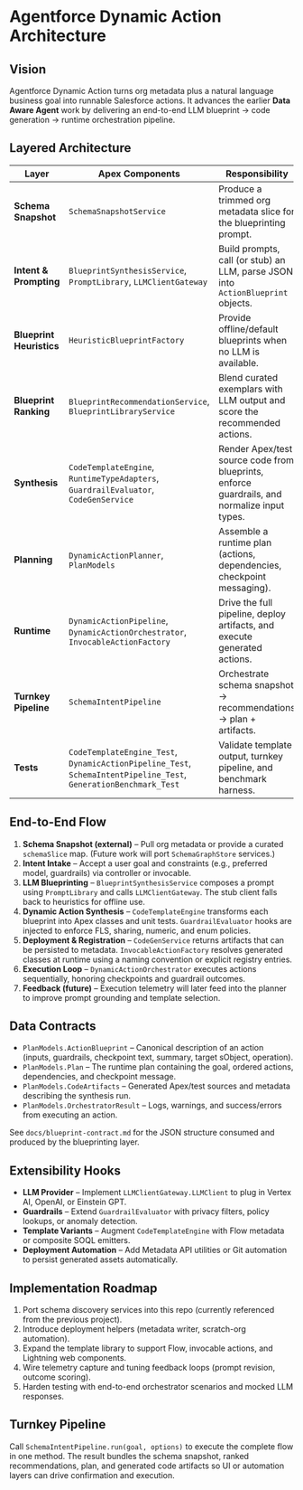 # Agentforce Dynamic Action Architecture

## Vision
Agentforce Dynamic Action turns org metadata plus a natural language business goal into runnable Salesforce actions. It advances the earlier **Data Aware Agent** work by delivering an end-to-end LLM blueprint → code generation → runtime orchestration pipeline.

## Layered Architecture

| Layer | Apex Components | Responsibility |
|-------|-----------------|----------------|
| **Schema Snapshot** | `SchemaSnapshotService` | Produce a trimmed org metadata slice for the blueprinting prompt. |
| **Intent & Prompting** | `BlueprintSynthesisService`, `PromptLibrary`, `LLMClientGateway` | Build prompts, call (or stub) an LLM, parse JSON into `ActionBlueprint` objects. |
| **Blueprint Heuristics** | `HeuristicBlueprintFactory` | Provide offline/default blueprints when no LLM is available. |
| **Blueprint Ranking** | `BlueprintRecommendationService`, `BlueprintLibraryService` | Blend curated exemplars with LLM output and score the recommended actions. |
| **Synthesis** | `CodeTemplateEngine`, `RuntimeTypeAdapters`, `GuardrailEvaluator`, `CodeGenService` | Render Apex/test source code from blueprints, enforce guardrails, and normalize input types. |
| **Planning** | `DynamicActionPlanner`, `PlanModels` | Assemble a runtime plan (actions, dependencies, checkpoint messaging). |
| **Runtime** | `DynamicActionPipeline`, `DynamicActionOrchestrator`, `InvocableActionFactory` | Drive the full pipeline, deploy artifacts, and execute generated actions. |
| **Turnkey Pipeline** | `SchemaIntentPipeline` | Orchestrate schema snapshot → recommendations → plan + artifacts. |
| **Tests** | `CodeTemplateEngine_Test`, `DynamicActionPipeline_Test`, `SchemaIntentPipeline_Test`, `GenerationBenchmark_Test` | Validate template output, turnkey pipeline, and benchmark harness. |

## End-to-End Flow

1. **Schema Snapshot (external)** – Pull org metadata or provide a curated `schemaSlice` map. (Future work will port `SchemaGraphStore` services.)
2. **Intent Intake** – Accept a user goal and constraints (e.g., preferred model, guardrails) via controller or invocable.
3. **LLM Blueprinting** – `BlueprintSynthesisService` composes a prompt using `PromptLibrary` and calls `LLMClientGateway`. The stub client falls back to heuristics for offline use.
4. **Dynamic Action Synthesis** – `CodeTemplateEngine` transforms each blueprint into Apex classes and unit tests. `GuardrailEvaluator` hooks are injected to enforce FLS, sharing, numeric, and enum policies.
5. **Deployment & Registration** – `CodeGenService` returns artifacts that can be persisted to metadata. `InvocableActionFactory` resolves generated classes at runtime using a naming convention or explicit registry entries.
6. **Execution Loop** – `DynamicActionOrchestrator` executes actions sequentially, honoring checkpoints and guardrail outcomes.
7. **Feedback (future)** – Execution telemetry will later feed into the planner to improve prompt grounding and template selection.

## Data Contracts

- `PlanModels.ActionBlueprint` – Canonical description of an action (inputs, guardrails, checkpoint text, summary, target sObject, operation).
- `PlanModels.Plan` – The runtime plan containing the goal, ordered actions, dependencies, and checkpoint message.
- `PlanModels.CodeArtifacts` – Generated Apex/test sources and metadata describing the synthesis run.
- `PlanModels.OrchestratorResult` – Logs, warnings, and success/errors from executing an action.

See `docs/blueprint-contract.md` for the JSON structure consumed and produced by the blueprinting layer.

## Extensibility Hooks

- **LLM Provider** – Implement `LLMClientGateway.LLMClient` to plug in Vertex AI, OpenAI, or Einstein GPT.
- **Guardrails** – Extend `GuardrailEvaluator` with privacy filters, policy lookups, or anomaly detection.
- **Template Variants** – Augment `CodeTemplateEngine` with Flow metadata or composite SOQL emitters.
- **Deployment Automation** – Add Metadata API utilities or Git automation to persist generated assets automatically.

## Implementation Roadmap

1. Port schema discovery services into this repo (currently referenced from the previous project).
2. Introduce deployment helpers (metadata writer, scratch-org automation).
3. Expand the template library to support Flow, invocable actions, and Lightning web components.
4. Wire telemetry capture and tuning feedback loops (prompt revision, outcome scoring).
5. Harden testing with end-to-end orchestrator scenarios and mocked LLM responses.

## Turnkey Pipeline

Call `SchemaIntentPipeline.run(goal, options)` to execute the complete flow in one method. The result bundles the schema snapshot, ranked recommendations, plan, and generated code artifacts so UI or automation layers can drive confirmation and execution.
